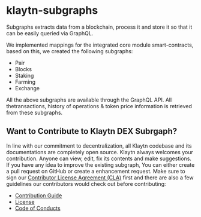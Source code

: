 # klaytn-subgraphs
Subgraphs extracts data from a blockchain, process it and store it so that it can be easily queried via GraphQL.

We implemented mappings for the integrated core module smart-contracts, based on this, we created the following subgraphs:

- Pair 
- Blocks
- Staking 
- Farming 
- Exchange 

All the above subgraphs are available through the GraphQL API. All thetransactions, history of operations & token price information is retrieved from these subgraphs. 

## Want to Contribute to Klaytn DEX Subrgaph? <a id="want-to-contribute"></a>

In line with our commitment to decentralization, all Klaytn codebase and its documentations are completely open source. Klaytn always welcomes your contribution. Anyone can view, edit, fix its contents and make suggestions. If you have any idea to improve the existing subgraph, You can either create a pull request on GitHub or create a enhancement request. Make sure to sign our [Contributor License Agreement (CLA)](https://cla-assistant.io/klaytn/klaytn-dex-subgraphs) first and there are also a few guidelines our contributors would check out before contributing:

- [Contribution Guide](./CONTRIBUTING.md)
- [License](./LICENSE)
- [Code of Conducts](./code-of-conduct.md)